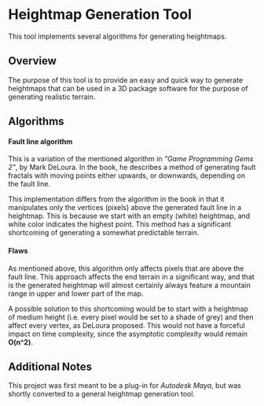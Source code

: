 # Heightmap Generation Tool

This tool implements several algorithms for generating heightmaps.

<h2>Overview</h2>

The purpose of this tool is to provide an easy and quick way to generate heightmaps that can be used in a 3D package software for the purpose of generating realistic terrain.

<h2>Algorithms</h2>

<h4>Fault line algorithm</h4>

This is a variation of the mentioned algorithm in _"Game Programming Gems 2"_, by Mark DeLoura. In the book, he describes
a method of generating fault fractals with moving points either upwards, or downwards, depending on the fault line.

This implementation differs from the algorithm in the book in that it manipulates only the vertices (pixels) above the generated fault line in a heightmap.
This is because we start with an empty (white) heightmap, and white color indicates the highest point. This method has a significant shortcoming of generating a somewhat predictable terrain.

<h4>Flaws</h4>
As mentioned above, this algorithm only affects pixels that are above the fault line. This approach affects the end terrain in a significant way,
and that is the generated heightmap will almost certainly always feature a mountain range in upper and lower part of the map.

A possible solution to this shortcoming would be to start with a heightmap of medium height (i.e. every pixel would be set to a shade of grey) and
then affect every vertex, as DeLoura proposed. This would not have a forceful impact on time complexity, since the asymptotic complexity would remain **O(n^2)**.

<h2>Additional Notes</h2>

This project was first meant to be a plug-in for _Autodesk Maya_, but was shortly converted to a general heightmap generation tool.

